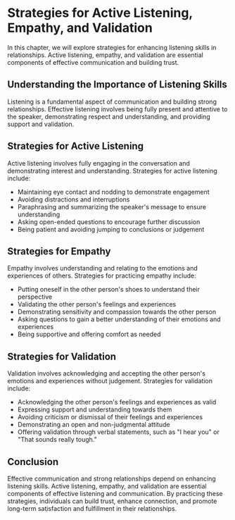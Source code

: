 Strategies for Active Listening, Empathy, and Validation
===============================================================================================

In this chapter, we will explore strategies for enhancing listening skills in relationships. Active listening, empathy, and validation are essential components of effective communication and building trust.

Understanding the Importance of Listening Skills
------------------------------------------------

Listening is a fundamental aspect of communication and building strong relationships. Effective listening involves being fully present and attentive to the speaker, demonstrating respect and understanding, and providing support and validation.

Strategies for Active Listening
-------------------------------

Active listening involves fully engaging in the conversation and demonstrating interest and understanding. Strategies for active listening include:

* Maintaining eye contact and nodding to demonstrate engagement
* Avoiding distractions and interruptions
* Paraphrasing and summarizing the speaker's message to ensure understanding
* Asking open-ended questions to encourage further discussion
* Being patient and avoiding jumping to conclusions or judgement

Strategies for Empathy
----------------------

Empathy involves understanding and relating to the emotions and experiences of others. Strategies for practicing empathy include:

* Putting oneself in the other person's shoes to understand their perspective
* Validating the other person's feelings and experiences
* Demonstrating sensitivity and compassion towards the other person
* Asking questions to gain a better understanding of their emotions and experiences
* Being supportive and offering comfort as needed

Strategies for Validation
-------------------------

Validation involves acknowledging and accepting the other person's emotions and experiences without judgement. Strategies for validation include:

* Acknowledging the other person's feelings and experiences as valid
* Expressing support and understanding towards them
* Avoiding criticism or dismissal of their feelings and experiences
* Demonstrating an open and non-judgmental attitude
* Offering validation through verbal statements, such as "I hear you" or "That sounds really tough."

Conclusion
----------

Effective communication and strong relationships depend on enhancing listening skills. Active listening, empathy, and validation are essential components of effective listening and communication. By practicing these strategies, individuals can build trust, enhance connection, and promote long-term satisfaction and fulfillment in their relationships.
